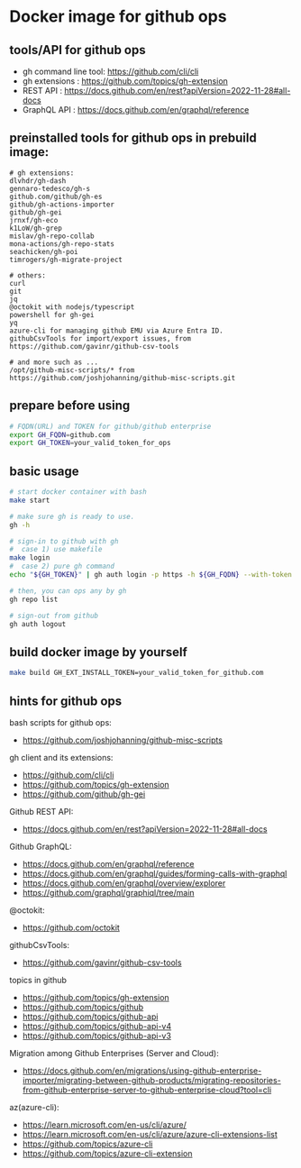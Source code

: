 # Docker image for github ops

## tools/API for github ops

- gh command line tool: https://github.com/cli/cli
- gh extensions : https://github.com/topics/gh-extension
- REST API : https://docs.github.com/en/rest?apiVersion=2022-11-28#all-docs
- GraphQL API : https://docs.github.com/en/graphql/reference

## preinstalled tools for github ops in prebuild image:

```
# gh extensions:
dlvhdr/gh-dash
gennaro-tedesco/gh-s
github.com/github/gh-es
github/gh-actions-importer
github/gh-gei
jrnxf/gh-eco
k1LoW/gh-grep
mislav/gh-repo-collab
mona-actions/gh-repo-stats
seachicken/gh-poi
timrogers/gh-migrate-project

# others:
curl
git
jq
@octokit with nodejs/typescript
powershell for gh-gei
yq
azure-cli for managing github EMU via Azure Entra ID.
githubCsvTools for import/export issues, from https://github.com/gavinr/github-csv-tools

# and more such as ...
/opt/github-misc-scripts/* from https://github.com/joshjohanning/github-misc-scripts.git
```

## prepare before using

```bash
# FQDN(URL) and TOKEN for github/github enterprise
export GH_FQDN=github.com
export GH_TOKEN=your_valid_token_for_ops
```

## basic usage

```bash
# start docker container with bash
make start

# make sure gh is ready to use.
gh -h

# sign-in to github with gh
#  case 1) use makefile
make login
#  case 2) pure gh command
echo "${GH_TOKEN}" | gh auth login -p https -h ${GH_FQDN} --with-token

# then, you can ops any by gh
gh repo list

# sign-out from github
gh auth logout
```

## build docker image by yourself
```bash
make build GH_EXT_INSTALL_TOKEN=your_valid_token_for_github.com
```

## hints for github ops

bash scripts for github ops:
- https://github.com/joshjohanning/github-misc-scripts

gh client and its extensions:
- https://github.com/cli/cli
- https://github.com/topics/gh-extension
- https://github.com/github/gh-gei

Github REST API:
- https://docs.github.com/en/rest?apiVersion=2022-11-28#all-docs

Github GraphQL:
- https://docs.github.com/en/graphql/reference
- https://docs.github.com/en/graphql/guides/forming-calls-with-graphql
- https://docs.github.com/en/graphql/overview/explorer
- https://github.com/graphql/graphiql/tree/main

@octokit:
- https://github.com/octokit

githubCsvTools:
- https://github.com/gavinr/github-csv-tools

topics in github
- https://github.com/topics/gh-extension
- https://github.com/topics/github
- https://github.com/topics/github-api
- https://github.com/topics/github-api-v4
- https://github.com/topics/github-api-v3

Migration among Github Enterprises (Server and Cloud):
- https://docs.github.com/en/migrations/using-github-enterprise-importer/migrating-between-github-products/migrating-repositories-from-github-enterprise-server-to-github-enterprise-cloud?tool=cli


az(azure-cli):
- https://learn.microsoft.com/en-us/cli/azure/
- https://learn.microsoft.com/en-us/cli/azure/azure-cli-extensions-list
- https://github.com/topics/azure-cli
- https://github.com/topics/azure-cli-extension
